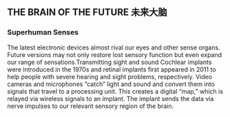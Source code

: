 ## THE BRAIN OF THE FUTURE 未来大脑
### Superhuman Senses
The latest electronic devices almost rival our eyes and other sense organs. Future versions may not only restore lost sensory function but even expand our range of sensations.Transmitting sight and sound Cochlear implants were introduced in the 1970s and retinal implants first appeared in 2011 to help people with severe hearing and sight problems, respectively. Video cameras and microphones “catch” light and sound and convert them into signals that travel to a processing unit. This creates a digital “map,” which is relayed via wireless signals to an implant. The implant sends the data via nerve impulses to our relevant sensory region of the brain.
